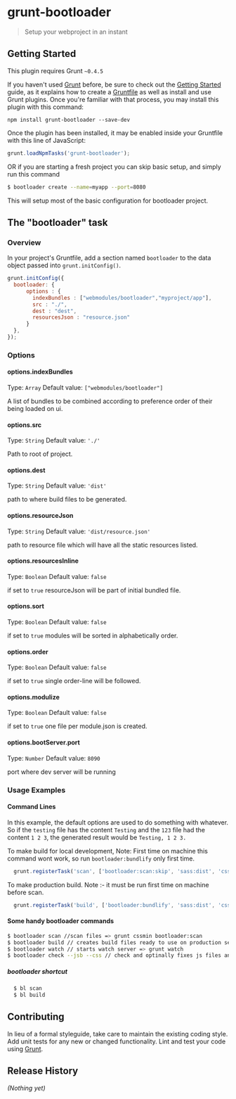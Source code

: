 # grunt-bootloader

> Setup your webproject in an instant

## Getting Started
This plugin requires Grunt `~0.4.5`

If you haven't used [Grunt](http://gruntjs.com/) before, be sure to check out the [Getting Started](http://gruntjs.com/getting-started) guide, as it explains how to create a [Gruntfile](http://gruntjs.com/sample-gruntfile) as well as install and use Grunt plugins. Once you're familiar with that process, you may install this plugin with this command:

```shell
npm install grunt-bootloader --save-dev
```

Once the plugin has been installed, it may be enabled inside your Gruntfile with this line of JavaScript:

```js
grunt.loadNpmTasks('grunt-bootloader');
```

OR if you are starting a fresh project you can skip basic setup, and simply run this command

```bash
$ bootloader create --name=myapp --port=8080

```
This will setup most of the basic configuration for bootloader project.


## The "bootloader" task

### Overview
In your project's Gruntfile, add a section named `bootloader` to the data object passed into `grunt.initConfig()`.

```js
grunt.initConfig({
  bootloader: {
      options : {
        indexBundles : ["webmodules/bootloader","myproject/app"],
        src : "./",
        dest : "dest",
        resourcesJson : "resource.json"
      }
  },
});
```

### Options

#### options.indexBundles
Type: `Array`
Default value: `["webmodules/bootloader"]`

A list of bundles to be combined  according to preference order of their being loaded on ui.

#### options.src
Type: `String`
Default value: `'./'`

Path to root of project.

#### options.dest
Type: `String`
Default value: `'dist'`

path to where build files to be generated.

#### options.resourceJson
Type: `String`
Default value: `'dist/resource.json'`

path to resource file which will have all the static resources listed.

#### options.resourcesInline
Type: `Boolean`
Default value: `false`

if set to `true` resourceJson will be part of initial bundled file.

#### options.sort
Type: `Boolean`
Default value: `false`

if set to `true` modules will be sorted in alphabetically order.

#### options.order
Type: `Boolean`
Default value: `false`

if set to `true` single order-line will be followed.

#### options.modulize
Type: `Boolean`
Default value: `false`

if set to `true` one file per module.json is created.

#### options.bootServer.port
Type: `Number`
Default value: `8090`

port where dev server will be running

### Usage Examples

#### Command Lines
In this example, the default options are used to do something with whatever. So if the `testing` file has the content `Testing` and the `123` file had the content `1 2 3`, the generated result would be `Testing, 1 2 3.`

To make build for local development, Note: First time on  machine this command wont work, so run `bootloader:bundlify` only first time.
```js
  grunt.registerTask('scan', ['bootloader:scan:skip', 'sass:dist', 'cssmin']); 
```

To make production build. Note :-  it must be run first time on machine before scan.

```js
  grunt.registerTask('build', ['bootloader:bundlify', 'sass:dist', 'cssmin']);
```

#### Some handy bootloader commands
```bash
$ bootloader scan //scan files => grunt cssmin bootloader:scan
$ bootloader build // creates build files ready to use on production server =>  gitinfo cssmin bootloader:bundlify
$ bootloader watch // starts watch server => grunt watch
$ bootloader check --jsb --css // check and optinally fixes js files and css files => grunt jshint jsbeautifier cssmin
```
##### bootloader shortcut 
```bash
  $ bl scan 
  $ bl build
```

## Contributing
In lieu of a formal styleguide, take care to maintain the existing coding style. Add unit tests for any new or changed functionality. Lint and test your code using [Grunt](http://gruntjs.com/).

## Release History
_(Nothing yet)_
